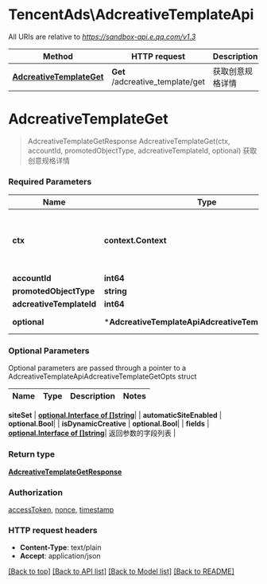 # TencentAds\AdcreativeTemplateApi

All URIs are relative to *https://sandbox-api.e.qq.com/v1.3*

Method | HTTP request | Description
------------- | ------------- | -------------
[**AdcreativeTemplateGet**](AdcreativeTemplateApi.md#AdcreativeTemplateGet) | **Get** /adcreative_template/get | 获取创意规格详情


# **AdcreativeTemplateGet**
> AdcreativeTemplateGetResponse AdcreativeTemplateGet(ctx, accountId, promotedObjectType, adcreativeTemplateId, optional)
获取创意规格详情

### Required Parameters

Name | Type | Description  | Notes
------------- | ------------- | ------------- | -------------
 **ctx** | **context.Context** | context for authentication, logging, cancellation, deadlines, tracing, etc.
  **accountId** | **int64**|  | 
  **promotedObjectType** | **string**|  | 
  **adcreativeTemplateId** | **int64**|  | 
 **optional** | ***AdcreativeTemplateApiAdcreativeTemplateGetOpts** | optional parameters | nil if no parameters

### Optional Parameters
Optional parameters are passed through a pointer to a AdcreativeTemplateApiAdcreativeTemplateGetOpts struct

Name | Type | Description  | Notes
------------- | ------------- | ------------- | -------------



 **siteSet** | [**optional.Interface of []string**](string.md)|  | 
 **automaticSiteEnabled** | **optional.Bool**|  | 
 **isDynamicCreative** | **optional.Bool**|  | 
 **fields** | [**optional.Interface of []string**](string.md)| 返回参数的字段列表 | 

### Return type

[**AdcreativeTemplateGetResponse**](AdcreativeTemplateGetResponse.md)

### Authorization

[accessToken](../README.md#accessToken), [nonce](../README.md#nonce), [timestamp](../README.md#timestamp)

### HTTP request headers

 - **Content-Type**: text/plain
 - **Accept**: application/json

[[Back to top]](#) [[Back to API list]](../README.md#documentation-for-api-endpoints) [[Back to Model list]](../README.md#documentation-for-models) [[Back to README]](../README.md)

